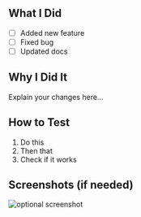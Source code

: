 ## What I Did
- [ ] Added new feature
- [ ] Fixed bug
- [ ] Updated docs

## Why I Did It
Explain your changes here...

## How to Test
1. Do this
2. Then that
3. Check if it works

## Screenshots (if needed)
![optional screenshot](meme-about-coding.jpg)
